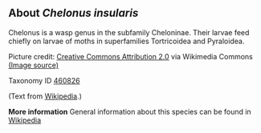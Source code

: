 **About *Chelonus insularis***
-------------------------

Chelonus is a wasp genus in the subfamily Cheloninae. Their larvae feed chiefly on larvae of moths
in superfamilies Tortricoidea and Pyraloidea.

Picture credit: [Creative Commons Attribution 2.0](https://creativecommons.org/licenses/by/2.0) via Wikimedia Commons [(Image source)](https://en.wikipedia.org/wiki/File:Chelonus_sp_(16715952537).jpg)

Taxonomy ID [460826](https://www.uniprot.org/taxonomy/460826)

(Text from [Wikipedia](https://en.wikipedia.org/).)

**More information**
General information about this species can be found in [Wikipedia](https://en.wikipedia.org/wiki/chelonus)
